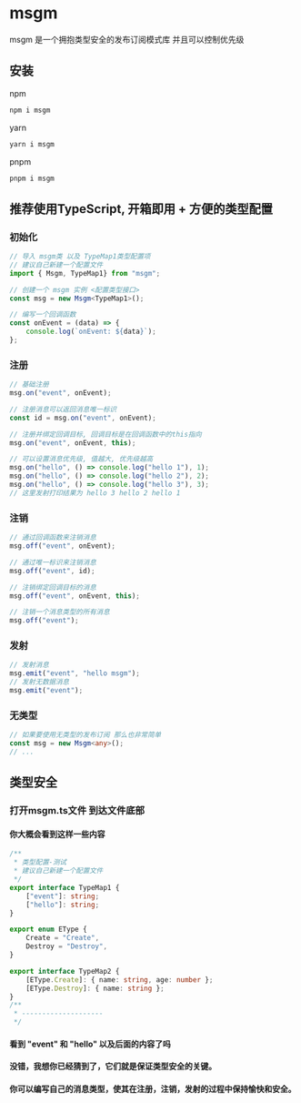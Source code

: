 # msgm
msgm 是一个拥抱类型安全的发布订阅模式库 并且可以控制优先级

## 安装
npm
```bash
npm i msgm
```
yarn
```bash
yarn i msgm
```
pnpm
```bash
pnpm i msgm
```

## 推荐使用TypeScript, 开箱即用 + 方便的类型配置
### 初始化
```typescript
// 导入 msgm类 以及 TypeMap1类型配置项
// 建议自己新建一个配置文件
import { Msgm, TypeMap1} from "msgm";

// 创建一个 msgm 实例 <配置类型接口>
const msg = new Msgm<TypeMap1>();

// 编写一个回调函数
const onEvent = (data) => {
    console.log(`onEvent: ${data}`);
};
```

### 注册
```typescript
// 基础注册
msg.on("event", onEvent);

// 注册消息可以返回消息唯一标识
const id = msg.on("event", onEvent);

// 注册并绑定回调目标, 回调目标是在回调函数中的this指向
msg.on("event", onEvent, this);

// 可以设置消息优先级, 值越大, 优先级越高
msg.on("hello", () => console.log("hello 1"), 1);
msg.on("hello", () => console.log("hello 2"), 2);
msg.on("hello", () => console.log("hello 3"), 3);
// 这里发射打印结果为 hello 3 hello 2 hello 1
```

### 注销
```typescript
// 通过回调函数来注销消息
msg.off("event", onEvent);

// 通过唯一标识来注销消息
msg.off("event", id);

// 注销绑定回调目标的消息
msg.off("event", onEvent, this);

// 注销一个消息类型的所有消息
msg.off("event");
```

### 发射
```typescript
// 发射消息
msg.emit("event", "hello msgm");
// 发射无数据消息
msg.emit("event");
```

### 无类型 
```typescript
// 如果要使用无类型的发布订阅 那么也非常简单
const msg = new Msgm<any>();
// ...
```

## 类型安全
### 打开msgm.ts文件 到达文件底部
#### 你大概会看到这样一些内容
```typescript
/**
 * 类型配置-测试
 * 建议自己新建一个配置文件
 */
export interface TypeMap1 {
    ["event"]: string;
    ["hello"]: string;
}

export enum EType {
    Create = "Create",
    Destroy = "Destroy",
}

export interface TypeMap2 {
    [EType.Create]: { name: string, age: number };
    [EType.Destroy]: { name: string };
}
/**
 * --------------------
 */
```
#### 看到 "event" 和 "hello" 以及后面的内容了吗
#### 没错，我想你已经猜到了，它们就是保证类型安全的关键。
#### 你可以编写自己的消息类型，使其在注册，注销，发射的过程中保持愉快和安全。